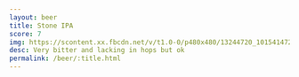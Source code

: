 ```yaml
---
layout: beer
title: Stone IPA
score: 7
img: https://scontent.xx.fbcdn.net/v/t1.0-0/p480x480/13244720_10154147278198745_7466060435592720847_n.jpg?oh=7e0c5ae425d5a4fceac96b9041e30973&oe=590D42CF
desc: Very bitter and lacking in hops but ok
permalink: /beer/:title.html
---
```

